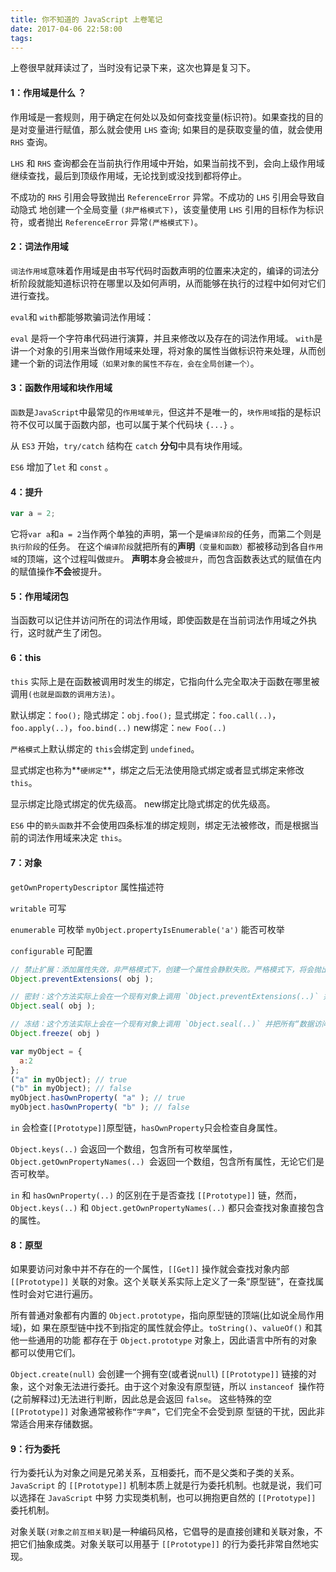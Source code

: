 ```yaml
---
title: 你不知道的 JavaScript 上卷笔记
date: 2017-04-06 22:58:00
tags:
---
```


上卷很早就拜读过了，当时没有记录下来，这次也算是复习下。

#### 1：作用域是什么 ？

作用域是一套规则，用于确定在何处以及如何查找变量(标识符)。如果查找的目的是对变量进行赋值，那么就会使用 `LHS` 查询; 如果目的是获取变量的值，就会使用 `RHS` 查询。

`LHS` 和 `RHS` 查询都会在当前执行作用域中开始，如果当前找不到，会向上级作用域继续查找，最后到顶级作用域，无论找到或没找到都将停止。

不成功的 `RHS` 引用会导致抛出 `ReferenceError` 异常。不成功的 `LHS` 引用会导致自动隐式 地创建一个全局变量 `(非严格模式下)`，该变量使用 `LHS` 引用的目标作为标识符，或者抛出 `ReferenceError` 异常`(严格模式下)`。

#### 2：词法作用域

`词法作用域`意味着作用域是由书写代码时函数声明的位置来决定的，编译的词法分析阶段就能知道标识符在哪里以及如何声明，从而能够在执行的过程中如何对它们进行查找。

`eval`和 `with`都能够欺骗词法作用域：

`eval` 是将一个字符串代码进行演算，并且来修改以及存在的词法作用域。
`with`是讲一个对象的引用来当做作用域来处理，将对象的属性当做标识符来处理，从而创建一个新的词法作用域`（如果对象的属性不存在，会在全局创建一个）`。

#### 3：函数作用域和块作用域

`函数`是`JavaScript`中最常见的`作用域单元`，但这并不是唯一的，`块作用域`指的是标识符不仅可以属于函数内部，也可以属于某个代码块 `{...}` 。

从 `ES3` 开始，`try/catch` 结构在 `catch` **分句**中具有块作用域。

`ES6` 增加了`let` 和 `const` 。


#### 4：提升

```javascript
var a = 2; 
```

它将`var a`和`a = 2`当作两个单独的声明，第一个是`编译阶段`的任务，而第二个则是`执行阶段`的任务。
在这个`编译阶段`就把所有的**声明**`（变量和函数）`都被移动到各自`作用域`的顶端，这个过程叫做`提升`。
**声明**本身会被`提升`，而包含函数表达式的赋值在内的赋值操作**不会**被提升。

#### 5：作用域闭包

当函数可以记住并访问所在的词法作用域，即使函数是在当前词法作用域之外执行，这时就产生了闭包。

#### 6：this

`this` 实际上是在函数被调用时发生的绑定，它指向什么完全取决于函数在哪里被调用`(也就是函数的调用方法)`。

默认绑定：`foo();`
隐式绑定：`obj.foo();`
显式绑定：`foo.call(..)`，`foo.apply(..)`，`foo.bind(..)`
new绑定：`new Foo(..)`

`严格模式`上默认绑定的 `this`会绑定到 `undefined`。

显式绑定也称为**`硬绑定`**，绑定之后无法使用隐式绑定或者显式绑定来修改 `this`。

显示绑定比隐式绑定的优先级高。
new绑定比隐式绑定的优先级高。

`ES6` 中的`箭头函数`并不会使用四条标准的绑定规则，绑定无法被修改，而是根据当前的词法作用域来决定 `this`。

#### 7：对象

`getOwnPropertyDescriptor` 属性描述符

`writable` 可写

`enumerable` 可枚举
`myObject.propertyIsEnumerable('a')` 能否可枚举 

`configurable` 可配置 


```javascript
// 禁止扩展：添加属性失效，非严格模式下，创建一个属性会静默失败。严格模式下，将会抛出`TypeError`错误。
Object.preventExtensions( obj );
```

```javascript
// 密封：这个方法实际上会在一个现有对象上调用 `Object.preventExtensions(..)` 并把所有现有属性标记为 `configurable:false`。
Object.seal( obj );
```

```javascript
// 冻结：这个方法实际上会在一个现有对象上调用 `Object.seal(..)` 并把所有“数据访问”属性标记为 `writable:false`，这样就无法修改它们 的值。
Object.freeze( obj )
```

```javascript
var myObject = {
  a:2
};
("a" in myObject); // true
("b" in myObject); // false
myObject.hasOwnProperty( "a" ); // true
myObject.hasOwnProperty( "b" ); // false
```
`in` 会检查`[[Prototype]]`原型链，`hasOwnProperty`只会检查自身属性。

`Object.keys(..)` 会返回一个数组，包含所有可枚举属性，`Object.getOwnPropertyNames(..) `会返回一个数组，包含所有属性，无论它们是否可枚举。

`in` 和 `hasOwnProperty(..)` 的区别在于是否查找 `[[Prototype]]` 链，然而，`Object.keys(..)` 和 `Object.getOwnPropertyNames(..)` 都只会查找对象直接包含的属性。

#### 8：原型

如果要访问对象中并不存在的一个属性，`[[Get]]` 操作就会查找对象内部`[[Prototype]]` 关联的对象。这个关联关系实际上定义了一条“原型链”，在查找属性时会对它进行遍历。

所有普通对象都有内置的 `Object.prototype`，指向原型链的顶端(比如说全局作用域)，如 果在原型链中找不到指定的属性就会停止。`toString()`、`valueOf()` 和其他一些通用的功能 都存在于 `Object.prototype` 对象上，因此语言中所有的对象都可以使用它们。

`Object.create(null)` 会创建一个拥有空(或者说`null`) `[[Prototype]]` 链接的对象，这个对象无法进行委托。由于这个对象没有原型链，所以 `instanceof `操作符(之前解释过)无法进行判断，因此总是会返回 `false`。 这些特殊的空 `[[Prototype]]` 对象通常被称作`“字典”`，它们完全不会受到原 型链的干扰，因此非常适合用来存储数据。


#### 9：行为委托

行为委托认为对象之间是兄弟关系，互相委托，而不是父类和子类的关系。`JavaScript` 的 `[[Prototype]]` 机制本质上就是行为委托机制。也就是说，我们可以选择在 `JavaScript` 中努 力实现类机制，也可以拥抱更自然的 `[[Prototype]]` 委托机制。

对象关联`(对象之前互相关联`)是一种编码风格，它倡导的是直接创建和关联对象，不把它们抽象成类。对象关联可以用基于 `[[Prototype]]` 的行为委托非常自然地实现。

